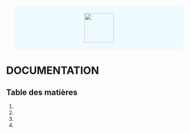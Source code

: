 <div style="text-align: center; background-color: #F0FBFF; border-radius: 16px; margin: 20px;">
    <img src="https://nicholasgratton.com/img/portager_noir_100px.png" style="height: 80px; text-align: center; margin: 20px;">
</div>

# **DOCUMENTATION**

## Table des matières
1.
2.
3.
4.


